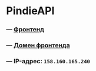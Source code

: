 # PindieAPI

### — [Фронтенд](https://github.com/lumenpearson/practicum-pindie_frontend)

### — [Домен фронтенда](https://lumens-pindie.nomoredomainswork.ru)

### — IP-адрес: `158.160.165.240`

